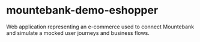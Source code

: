 # mountebank-demo-eshopper
Web application representing an e-commerce used to connect Mountebank and simulate a mocked user journeys and business flows.
